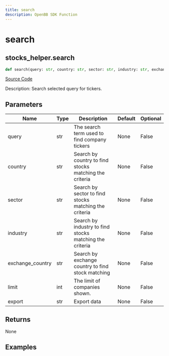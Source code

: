 ```yaml
---
title: search
description: OpenBB SDK Function
---
```

# search

## stocks_helper.search

```python
def search(query: str, country: str, sector: str, industry: str, exchange_country: str, limit: int, export: str) -> None:
```
[Source Code](https://github.com/OpenBB-finance/OpenBBTerminal/tree/main/openbb_terminal/stocks/stocks_helper.py#L98)

Description: Search selected query for tickers.

## Parameters

| Name | Type | Description | Default | Optional |
| ---- | ---- | ----------- | ------- | -------- |
| query | str | The search term used to find company tickers | None | False |
| country | str | Search by country to find stocks matching the criteria | None | False |
| sector | str | Search by sector to find stocks matching the criteria | None | False |
| industry | str | Search by industry to find stocks matching the criteria | None | False |
| exchange_country | str | Search by exchange country to find stock matching | None | False |
| limit | int | The limit of companies shown. | None | False |
| export | str | Export data | None | False |

## Returns

None

## Examples

